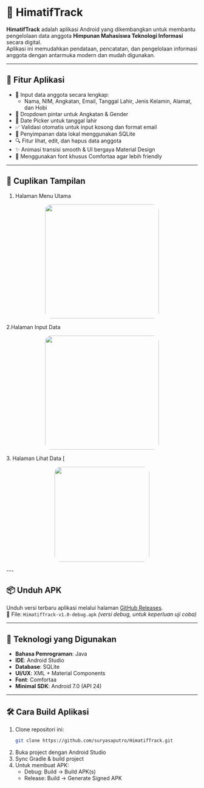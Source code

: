 # 📱 HimatifTrack

**HimatifTrack** adalah aplikasi Android yang dikembangkan untuk membantu pengelolaan data anggota **Himpunan Mahasiswa Teknologi Informasi** secara digital.  
Aplikasi ini memudahkan pendataan, pencatatan, dan pengelolaan informasi anggota dengan antarmuka modern dan mudah digunakan.

---

## 🚀 Fitur Aplikasi

- 📝 Input data anggota secara lengkap:
  - Nama, NIM, Angkatan, Email, Tanggal Lahir, Jenis Kelamin, Alamat, dan Hobi
- 🔽 Dropdown pintar untuk Angkatan & Gender
- 📅 Date Picker untuk tanggal lahir
- ✅ Validasi otomatis untuk input kosong dan format email
- 💾 Penyimpanan data lokal menggunakan SQLite
- 🔍 Fitur lihat, edit, dan hapus data anggota
- ✨ Animasi transisi smooth & UI bergaya Material Design
- 🧩 Menggunakan font khusus Comfortaa agar lebih friendly

---

## 📸 Cuplikan Tampilan
1. Halaman Menu Utama
<p align="center">
  <img src="https://github.com/user-attachments/assets/3f50be48-1542-4343-ab7f-2256affb361b"
       width="300"
       style="border-radius: 16px;" />
</p>
2.Halaman Input Data
<p align="center">
  <img src="https://github.com/user-attachments/assets/76c9d8db-0b64-4d79-a071-24afc1a9047d"
       width="300"
       style="border-radius: 16px;" />
</p>
3. Halaman Lihat Data
[<p align="center">
  <img src="https://github.com/user-attachments/assets/77e6933c-a189-4e58-8dc1-82d07efe995c"
       width="250"
       style="border-radius: 16px;" />
</p>
---

## 📦 Unduh APK

Unduh versi terbaru aplikasi melalui halaman [GitHub Releases](https://github.com/suryasaputro/HimatifTrack/releases/tag/1.0.0).  
📁 File: `HimatifTrack-v1.0-debug.apk` *(versi debug, untuk keperluan uji coba)*

---

## 🔧 Teknologi yang Digunakan

- **Bahasa Pemrograman**: Java  
- **IDE**: Android Studio  
- **Database**: SQLite  
- **UI/UX**: XML + Material Components  
- **Font**: Comfortaa  
- **Minimal SDK**: Android 7.0 (API 24)

---

## 🛠 Cara Build Aplikasi

1. Clone repositori ini:
   ```bash
   git clone https://github.com/suryasaputro/HimatifTrack.git
2. Buka project dengan Android Studio
3. Sync Gradle & build project
4. Untuk membuat APK:
   - Debug: Build → Build APK(s)
   - Release: Build → Generate Signed APK
  
